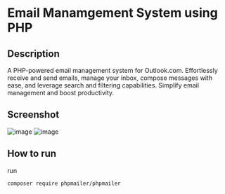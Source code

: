 # Email Manamgement System using PHP

## Description
A PHP-powered email management system for Outlook.com. Effortlessly receive and send emails, manage your inbox, compose messages with ease, and leverage search and filtering capabilities. Simplify email management and boost productivity.

##  Screenshot
![image](https://github.com/ikhwanizao/email_management_system/assets/17215151/5f5f540b-37d0-4bd2-b425-538fc1bc6bb5)
![image](https://github.com/ikhwanizao/email_management_system/assets/17215151/39c8ad31-7822-4b21-92cf-7bd27c0e2165)

## How to run
run

```sh
composer require phpmailer/phpmailer
```
